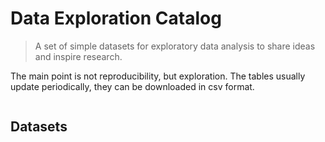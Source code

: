 # Data Exploration Catalog

> A set of simple datasets for exploratory data analysis to share ideas and inspire research.

The main point is not reproducibility, but exploration. The tables usually update periodically, they can be downloaded in csv format.


```{include} mermaid.md
```

## Datasets

```{tableofcontents}
```

